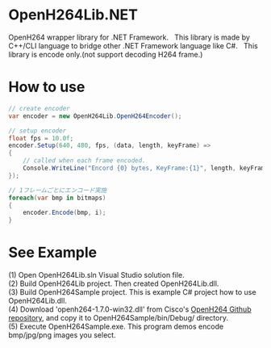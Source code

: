 # OpenH264Lib.NET
OpenH264 wrapper library for .NET Framework.  
This library is made by C++/CLI language to bridge other .NET Framework language like C#.  
This library is encode only.(not support decoding H264 frame.)

# How to use
```C#
// create encoder
var encoder = new OpenH264Lib.OpenH264Encoder();

// setup encoder
float fps = 10.0f;
encoder.Setup(640, 480, fps, (data, length, keyFrame) =>
{
    // called when each frame encoded.
    Console.WriteLine("Encord {0} bytes, KeyFrame:{1}", length, keyFrame);
});

// 1フレームごとにエンコード実施
foreach(var bmp in bitmaps)
{
    encoder.Encode(bmp, i);
}
```

# See Example
(1) Open OpenH264Lib.sln Visual Studio solution file.  
(2) Build OpenH264Lib project. Then created OpenH264Lib.dll.  
(3) Build OpenH264Sample project. This is example C# project how to use OpenH264Lib.dll.  
(4) Download 'openh264-1.7.0-win32.dll' from Cisco's [OpenH264 Github repository](https://github.com/cisco/openh264/releases),
and copy it to OpenH264Sample/bin/Debug/ directory.  
(5) Execute OpenH264Sample.exe. This program demos encode bmp/jpg/png images you select.
